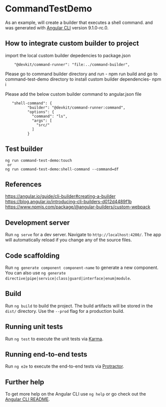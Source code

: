 # CommandTestDemo

As an example, will create a builder that executes a shell command. and was generated with [Angular CLI](https://github.com/angular/angular-cli) version 9.1.0-rc.0.

## How to integrate custom builder to project 

import the local custom builder depedencies to package.json 

```
    "@devkit/command-runner": "file:../command-builder",
```

Please go to command builder directory and run - npm run build and go to command-test-demo directory to install custom builder dependencies- npm i 

Please add the below custom builder command to angular.json file 

```
   "shell-command": {
          "builder": "@devkit/command-runner:command",
          "options": {
            "command": "ls",
            "args": [
              "src/"
            ]
          }
```
## Test builder 
 ```
 ng run command-test-demo:touch 
  or
 ng run command-test-demo:shell-command --command=df
  ```
 ## References 
 https://angular.io/guide/cli-builder#creating-a-builder
 https://blog.angular.io/introducing-cli-builders-d012d4489f1b
 https://www.npmjs.com/package/@angular-builders/custom-webpack

## Development server

Run `ng serve` for a dev server. Navigate to `http://localhost:4200/`. The app will automatically reload if you change any of the source files.

## Code scaffolding

Run `ng generate component component-name` to generate a new component. You can also use `ng generate directive|pipe|service|class|guard|interface|enum|module`.


## Build

Run `ng build` to build the project. The build artifacts will be stored in the `dist/` directory. Use the `--prod` flag for a production build.

## Running unit tests

Run `ng test` to execute the unit tests via [Karma](https://karma-runner.github.io).

## Running end-to-end tests

Run `ng e2e` to execute the end-to-end tests via [Protractor](http://www.protractortest.org/).

## Further help

To get more help on the Angular CLI use `ng help` or go check out the [Angular CLI README](https://github.com/angular/angular-cli/blob/master/README.md).
